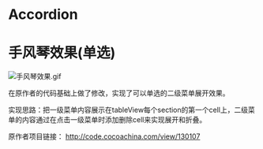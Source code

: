 # Accordion
# 手风琴效果(单选)
![手风琴效果.gif](https://upload-images.jianshu.io/upload_images/2466108-1f2103c4866c8c0a.gif?imageMogr2/auto-orient/strip)

在原作者的代码基础上做了修改，实现了可以单选的二级菜单展开效果。

实现思路：把一级菜单内容展示在tableView每个section的第一个cell上，二级菜单的内容通过在点击一级菜单时添加删除cell来实现展开和折叠。

原作者项目链接：
http://code.cocoachina.com/view/130107
